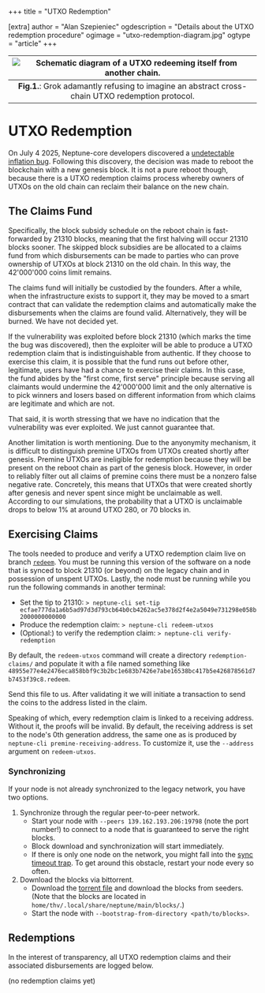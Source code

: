 +++
title = "UTXO Redemption"

[extra]
author = "Alan Szepieniec"
ogdescription = "Details about the UTXO redemption procedure"
ogimage = "utxo-redemption-diagram.jpg"
ogtype = "article"
+++

| ![Schematic diagram of a UTXO redeeming itself from another chain.](utxo-redemption-diagram.jpg) |
| :-----------------: |
| **Fig.1.**: Grok adamantly refusing to imagine an abstract cross-chain UTXO redemption protocol. |

# UTXO Redemption

On July 4 2025, Neptune-core developers discovered a [undetectable inflation bug](../inflation-bug-discovered). Following this discovery, the decision was made to reboot the blockchain with a new genesis block. It is not a pure reboot though, because there is a UTXO redemption claims process whereby owners of UTXOs on the old chain can reclaim their balance on the new chain.

## The Claims Fund

Specifically, the block subsidy schedule on the reboot chain is fast-forwarded by 21310 blocks, meaning that the first halving will occur 21310 blocks sooner. The skipped block subsidies are be allocated to a claims fund from which disbursements can be made to parties who can prove ownership of UTXOs at block 21310 on the old chain. In this way, the 42'000'000 coins limit remains.

The claims fund will initially be custodied by the founders. After a while, when the infrastructure exists to support it, they may be moved to a smart contract that can validate the redemption claims and automatically make the disbursements when the claims are found valid. Alternatively, they will be burned. We have not decided yet.

If the vulnerability was exploited before block 21310 (which marks the time the bug was discovered), then the exploiter will be able to produce a UTXO redemption claim that is indistinguishable from authentic. If they choose to exercise this claim, it is possible that the fund runs out before other, legitimate, users have had a chance to exercise their claims. In this case, the fund abides by the "first come, first serve" principle because serving all claimants would undermine the 42'000'000 limit and the only alternative is to pick winners and losers based on different information from which claims are legitimate and which are not.

That said, it is worth stressing that we have no indication that the vulnerability was ever exploited. We just cannot guarantee that.

Another limitation is worth mentioning. Due to the anyonymity mechanism, it is difficult to distinguish premine UTXOs from UTXOs created shortly after genesis. Premine UTXOs are ineligible for redemption because they will be present on the reboot chain as part of the genesis block. However, in order to reliably filter out all claims of premine coins there must be a nonzero false negative rate. Concretely, this means that UTXOs that were created shortly after genesis and never spent since might be unclaimable as well. According to our simulations, the probability that a UTXO is unclaimable drops to below 1% at around UTXO 280, or 70 blocks in.

## Exercising Claims

The tools needed to produce and verify a UTXO redemption claim live on branch [`redeem`](https://github.com/Neptune-Crypto/neptune-core/tree/redeem). You must be running this version of the software on a node that is synced to block 21310 (or beyond) on the legacy chain and in possession of unspent UTXOs. Lastly, the node must be running while you run the following commands in another terminal:

 - Set the tip to 21310: `> neptune-cli set-tip ecfae777da1a6b5ad97d3d793cb64b0cb4262ac5e378d2f4e2a5049e731298e058b2000000000000`
 - Produce the redemption claim: `> neptune-cli redeem-utxos`
 - (Optional:) to verify the redemption claim: `> neptune-cli verify-redemption`

By default, the `redeem-utxos` command will create a directory `redemption-claims/` and populate it with a file named something like `48955e77e4e2476eca858bbf9c3b2bc1e683b7426e7abe16538bc417b5e426878561d7b7453f39c8.redeem`. 

Send this file to us. After validating it we will initiate a transaction to send the coins to the address listed in the claim.

Speaking of which, every redemption claim is linked to a receiving address. Without it, the proofs will be invalid. By default, the receiving address is set to the node's 0th generation address, the same one as is produced by `neptune-cli premine-receiving-address`. To customize it, use the `--address` argument on `redeem-utxos`.

### Synchronizing

If your node is not already synchronized to the legacy network, you have two options.

 1. Synchronize through the regular peer-to-peer network.
     - Start your node with `--peers 139.162.193.206:19798` (note the port number!) to connect to a node that is guaranteed to serve the right blocks.
     - Block download and synchronization will start immediately.
     - If there is only one node on the network, you might fall into the [sync timeout trap](https://github.com/Neptune-Crypto/neptune-core/issues/634). To get around this obstacle, restart your node every so often.
 2. Download the blocks via bittorrent.
     - Download the [torrent file](neptune-cash-legacy-blocks20250728.torrent) and download the blocks from seeders. (Note that the blocks are located in `home/thv/.local/share/neptune/main/blocks/`.)
     - Start the node with `--bootstrap-from-directory <path/to/blocks>`.

## Redemptions

In the interest of transparency, all UTXO redemption claims and their associated disbursements are logged below.

(no redemption claims yet)